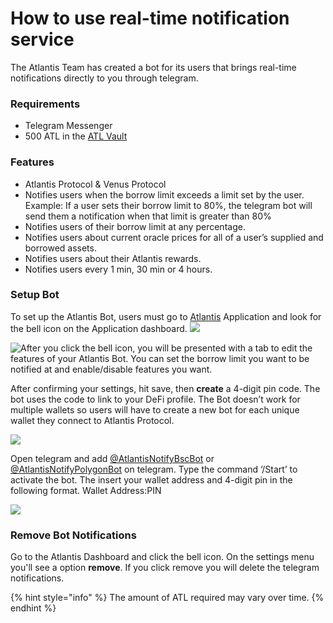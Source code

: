 # How to use real-time notification service

The Atlantis Team has created a bot for its users that brings real-time notifications directly to you through telegram.

### Requirements

* Telegram Messenger
* 500 ATL in the [ATL Vault](https://atlantis.loans/lending)

### Features

* Atlantis Protocol & Venus Protocol&#x20;
* Notifies users when the borrow limit exceeds a limit set by the user. Example: If a user sets their borrow limit to 80%, the telegram bot will send them a notification when that limit is greater than 80%
* Notifies users of their borrow limit at any percentage.
* Notifies users about current oracle prices for all of a user’s supplied and borrowed assets.
* Notifies users about their Atlantis rewards.
* Notifies users every 1 min, 30 min or 4 hours.



### Setup Bot

To set up the Atlantis Bot, users must go to [Atlantis](https://atlantis.loans/dashboard) Application and look for the bell icon on the Application dashboard. ![](../../.gitbook/assets/bell\_icon.png)

![After you click the bell icon, you will be presented with a tab to edit the features of your Atlantis Bot. You can set the borrow limit you want to be notified at and enable/disable features you want.](../../.gitbook/assets/bot\_setup.png)

After confirming your settings, hit save, then **create** a 4-digit pin code. The bot uses the code to link to your DeFi profile. The Bot doesn’t work for multiple wallets so users will have to create a new bot for each unique wallet they connect to Atlantis Protocol.



![](../../.gitbook/assets/tel\_pincode.png)

Open telegram and add [@AtlantisNotifyBscBot](https://t.me/AtlantisNotifyBscBot) or [@AtlantisNotifyPolygonBot](https://t.me/AtlantisNotifyPolygonBot) on telegram. Type the command ‘/Start’ to activate the bot. The insert your wallet address and 4-digit pin in the following format. Wallet Address:PIN

![](../../.gitbook/assets/tel\_tg\_addr.png)

### Remove Bot Notifications

Go to the Atlantis Dashboard and click the bell icon. On the settings menu you'll see a option **remove**. If you click remove you will delete the telegram notifications.



{% hint style="info" %}
The amount of ATL required may vary over time.
{% endhint %}
